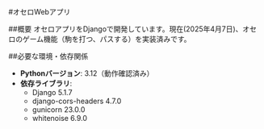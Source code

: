 #オセロWebアプリ

##概要
オセロアプリをDjangoで開発しています。現在(2025年4月7日)、オセロのゲーム機能（駒を打つ、パスする）を実装済みです。

##必要な環境・依存関係
- **Pythonバージョン**: 3.12（動作確認済み）
- **依存ライブラリ**:
  - Django 5.1.7
  - django-cors-headers 4.7.0
  - gunicorn 23.0.0
  - whitenoise 6.9.0





